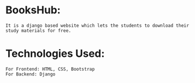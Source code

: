 # BooksHub:

    It is a django based website which lets the students to download their study materials for free.

# Technologies Used:

    For Frontend: HTML, CSS, Bootstrap
    For Backend: Django
